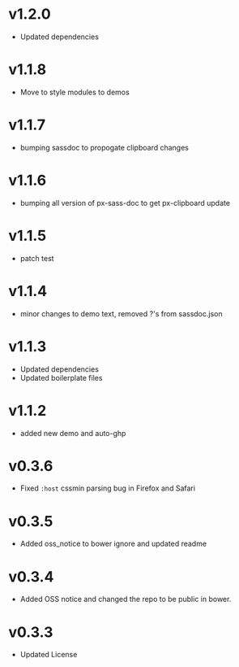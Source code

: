 v1.2.0
==================
* Updated dependencies

v1.1.8
==================
* Move to style modules to demos

v1.1.7
==================
* bumping sassdoc to propogate clipboard changes


v1.1.6
==================
* bumping all version of px-sass-doc to get px-clipboard update


v1.1.5
==================
* patch test

v1.1.4
==============================
* minor changes to demo text, removed ?'s from sassdoc.json

v1.1.3
==============================
* Updated dependencies
* Updated boilerplate files

v1.1.2
==============================
* added new demo and auto-ghp

v0.3.6
==============================
* Fixed `:host` cssmin parsing bug in Firefox and Safari

v0.3.5
==============================
* Added oss_notice to bower ignore and updated readme

v0.3.4
==============================
* Added OSS notice and changed the repo to be public in bower.

v0.3.3
=====================
* Updated License
